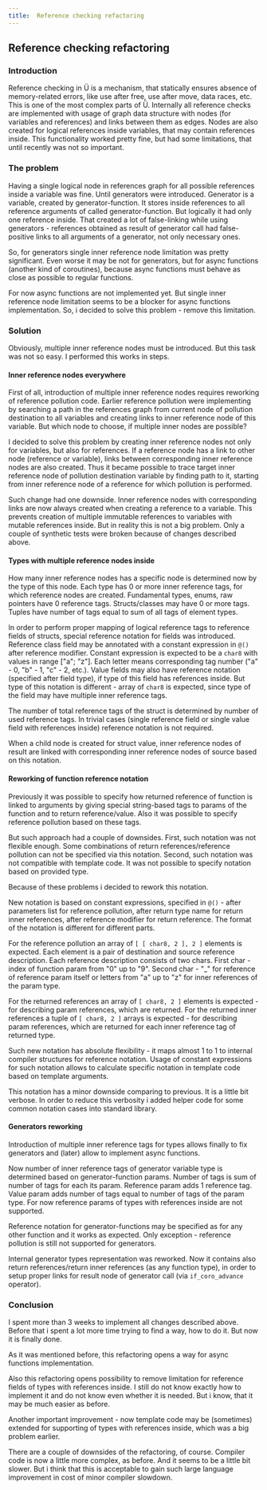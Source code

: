 ```yaml
---
title:  Reference checking refactoring
---
```


## Reference checking refactoring

### Introduction

Reference checking in Ü is a mechanism, that statically ensures absence of memory-related errors, like use after free, use after move, data races, etc.
This is one of the most complex parts of Ü.
Internally all reference checks are implemented with usage of graph data structure with nodes (for variables and references) and links between them as edges.
Nodes are also created for logical references inside variables, that may contain references inside.
This functionality worked pretty fine, but had some limitations, that until recently was not so important.


### The problem

Having a single logical node in references graph for all possible references inside a variable was fine.
Until generators were introduced.
Generator is a variable, created by generator-function.
It stores inside references to all reference arguments of called generator-function.
But logically it had only one reference inside.
That created a lot of false-linking while using generators - references obtained as result of generator call had false-positive links to all arguments of a generator, not only necessary ones.

So, for generators single inner reference node limitation was pretty significant.
Even worse it may be not for generators, but for async functions (another kind of coroutines), because async functions must behave as close as possible to regular functions.

For now async functions are not implemented yet.
But single inner reference node limitation seems to be a blocker for async functions implementation.
So, i decided to solve this problem - remove this limitation.


### Solution

Obviously, multiple inner reference nodes must be introduced.
But this task was not so easy.
I performed this works in steps.


#### Inner reference nodes everywhere

First of all, introduction of multiple inner reference nodes requires reworking of reference pollution code.
Earlier reference pollution were implementing by searching a path in the references graph from current node of pollution destination to all variables and creating links to inner reference node of this variable.
But which node to choose, if multiple inner nodes are possible?

I decided to solve this problem by creating inner reference nodes not only for variables, but also for references.
If a reference node has a link to other node (reference or variable), links between corresponding inner reference nodes are also created.
Thus it became possible to trace target inner reference node of pollution destination variable by finding path to it, starting from inner reference node of a reference for which pollution is performed.

Such change had one downside.
Inner reference nodes with corresponding links are now always created when creating a reference to a variable.
This prevents creation of multiple immutable references to variables with mutable references inside.
But in reality this is not a big problem.
Only a couple of synthetic tests were broken because of changes described above.


#### Types with multiple reference nodes inside

How many inner reference nodes has a specific node is determined now by the type of this node.
Each type has 0 or more inner reference tags, for which reference nodes are created.
Fundamental types, enums, raw pointers have 0 reference tags.
Structs/classes may have 0 or more tags.
Tuples have number of tags equal to sum of all tags of element types.

In order to perform proper mapping of logical reference tags to reference fields of structs, special reference notation for fields was introduced.
Reference class field may be annotated with a constant expression in `@()` after reference modifier.
Constant expression is expected to be a `char8` with values in range ["a"; "z"].
Each letter means corresponding tag number ("a" - 0, "b" - 1, "c" - 2, etc.).
Value fields may also have reference notation (specified after field type), if type of this field has references inside.
But type of this notation is different - array of `char8` is expected, since type of the field may have multiple inner reference tags.

The number of total reference tags of the struct is determined by number of used reference tags.
In trivial cases (single reference field or single value field with references inside) reference notation is not required.

When a child node is created for struct value, inner reference nodes of result are linked with corresponding inner reference nodes of source based on this notation.


#### Reworking of function reference notation

Previously it was possible to specify how returned reference of function is linked to arguments by giving special string-based tags to params of the function and to return reference/value.
Also it was possible to specify reference pollution based on these tags.

But such approach had a couple of downsides.
First, such notation was not flexible enough.
Some combinations of return references/reference pollution can not be specified via this notation.
Second, such notation was not compatible with template code.
It was not possible to specify notation based on provided type.

Because of these problems i decided to rework this notation.

New notation is based on constant expressions, specified in `@()` - after parameters list for reference pollution, after return type name for return inner references, after reference modifier for return reference. The format of the notation is different for different parts.

For the reference pollution an array of `[ [ char8, 2 ], 2 ]` elements is expected.
Each element is a pair of destination and source reference description.
Each reference description consists of two chars.
First char - index of function param from "0" up to "9".
Second char - "_" for reference of reference param itself or letters from "a" up to "z" for inner references of the param type.

For the returned references an array of `[ char8, 2 ]` elements is expected - for describing param references, which are returned.
For the returned inner references a tuple of `[ char8, 2 ]` arrays is expected - for describing param references, which are returned for each inner reference tag of returned type.

Such new notation has absolute flexibility - it maps almost 1 to 1 to internal compiler structures for reference notation.
Usage of constant expressions for such notation allows to calculate specific notation in template code based on template arguments.

This notation has a minor downside comparing to previous.
It is a little bit verbose.
In order to reduce this verbosity i added helper code for some common notation cases into standard library.


#### Generators reworking

Introduction of multiple inner reference tags for types allows finally to fix generators and (later) allow to implement async functions.

Now number of inner reference tags of generator variable type is determined based on generator-function params.
Number of tags is sum of number of tags for each its param.
Reference param adds 1 reference tag.
Value param adds number of tags equal to number of tags of the param type.
For now reference params of types with references inside are not supported.

Reference notation for generator-functions may be specified as for any other function and it works as expected.
Only exception - reference pollution is still not supported for generators.

Internal generator types representation was reworked.
Now it contains also return references/return inner references (as any function type), in order to setup proper links for result node of generator call (via `if_coro_advance` operator).


### Conclusion

I spent more than 3 weeks to implement all changes described above.
Before that i spent a lot more time trying to find a way, how to do it.
But now it is finally done.

As it was mentioned before, this refactoring opens a way for async functions implementation.

Also this refactoring opens possibility to remove limitation for reference fields of types with references inside.
I still do not know exactly how to implement it and do not know even whether it is needed.
But i know, that it may be much easier as before.

Another important improvement - now template code may be (sometimes) extended for supporting of types with references inside, which was a big problem earlier.

There are a couple of downsides of the refactoring, of course.
Compiler code is now a little more complex, as before.
And it seems to be a little bit slower.
But i think that this is acceptable to gain such large language improvement in cost of minor compiler slowdown.
